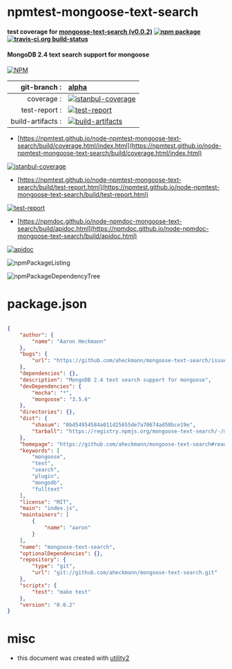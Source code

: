 # npmtest-mongoose-text-search

#### test coverage for  [mongoose-text-search (v0.0.2)](https://github.com/aheckmann/mongoose-text-search#readme)  [![npm package](https://img.shields.io/npm/v/npmtest-mongoose-text-search.svg?style=flat-square)](https://www.npmjs.org/package/npmtest-mongoose-text-search) [![travis-ci.org build-status](https://api.travis-ci.org/npmtest/node-npmtest-mongoose-text-search.svg)](https://travis-ci.org/npmtest/node-npmtest-mongoose-text-search)

#### MongoDB 2.4 text search support for mongoose

[![NPM](https://nodei.co/npm/mongoose-text-search.png?downloads=true&downloadRank=true&stars=true)](https://www.npmjs.com/package/mongoose-text-search)

| git-branch : | [alpha](https://github.com/npmtest/node-npmtest-mongoose-text-search/tree/alpha)|
|--:|:--|
| coverage : | [![istanbul-coverage](https://npmtest.github.io/node-npmtest-mongoose-text-search/build/coverage.badge.svg)](https://npmtest.github.io/node-npmtest-mongoose-text-search/build/coverage.html/index.html)|
| test-report : | [![test-report](https://npmtest.github.io/node-npmtest-mongoose-text-search/build/test-report.badge.svg)](https://npmtest.github.io/node-npmtest-mongoose-text-search/build/test-report.html)|
| build-artifacts : | [![build-artifacts](https://npmtest.github.io/node-npmtest-mongoose-text-search/glyphicons_144_folder_open.png)](https://github.com/npmtest/node-npmtest-mongoose-text-search/tree/gh-pages/build)|

- [https://npmtest.github.io/node-npmtest-mongoose-text-search/build/coverage.html/index.html](https://npmtest.github.io/node-npmtest-mongoose-text-search/build/coverage.html/index.html)

[![istanbul-coverage](https://npmtest.github.io/node-npmtest-mongoose-text-search/build/screenCapture.buildCi.browser.%252Ftmp%252Fbuild%252Fcoverage.lib.html.png)](https://npmtest.github.io/node-npmtest-mongoose-text-search/build/coverage.html/index.html)

- [https://npmtest.github.io/node-npmtest-mongoose-text-search/build/test-report.html](https://npmtest.github.io/node-npmtest-mongoose-text-search/build/test-report.html)

[![test-report](https://npmtest.github.io/node-npmtest-mongoose-text-search/build/screenCapture.buildCi.browser.%252Ftmp%252Fbuild%252Ftest-report.html.png)](https://npmtest.github.io/node-npmtest-mongoose-text-search/build/test-report.html)

- [https://npmdoc.github.io/node-npmdoc-mongoose-text-search/build/apidoc.html](https://npmdoc.github.io/node-npmdoc-mongoose-text-search/build/apidoc.html)

[![apidoc](https://npmdoc.github.io/node-npmdoc-mongoose-text-search/build/screenCapture.buildCi.browser.%252Ftmp%252Fbuild%252Fapidoc.html.png)](https://npmdoc.github.io/node-npmdoc-mongoose-text-search/build/apidoc.html)

![npmPackageListing](https://npmtest.github.io/node-npmtest-mongoose-text-search/build/screenCapture.npmPackageListing.svg)

![npmPackageDependencyTree](https://npmtest.github.io/node-npmtest-mongoose-text-search/build/screenCapture.npmPackageDependencyTree.svg)



# package.json

```json

{
    "author": {
        "name": "Aaron Heckmann"
    },
    "bugs": {
        "url": "https://github.com/aheckmann/mongoose-text-search/issues"
    },
    "dependencies": {},
    "description": "MongoDB 2.4 text search support for mongoose",
    "devDependencies": {
        "mocha": "*",
        "mongoose": "3.5.6"
    },
    "directories": {},
    "dist": {
        "shasum": "0bd54954584a011d25655de7a70674ad50bce19e",
        "tarball": "https://registry.npmjs.org/mongoose-text-search/-/mongoose-text-search-0.0.2.tgz"
    },
    "homepage": "https://github.com/aheckmann/mongoose-text-search#readme",
    "keywords": [
        "mongoose",
        "text",
        "search",
        "plugin",
        "mongodb",
        "fulltext"
    ],
    "license": "MIT",
    "main": "index.js",
    "maintainers": [
        {
            "name": "aaron"
        }
    ],
    "name": "mongoose-text-search",
    "optionalDependencies": {},
    "repository": {
        "type": "git",
        "url": "git://github.com/aheckmann/mongoose-text-search.git"
    },
    "scripts": {
        "test": "make test"
    },
    "version": "0.0.2"
}
```



# misc
- this document was created with [utility2](https://github.com/kaizhu256/node-utility2)
